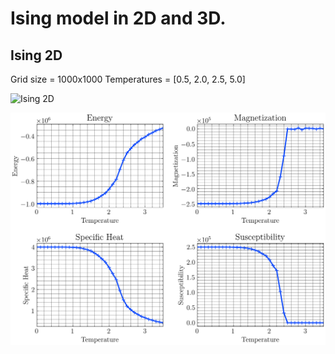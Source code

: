 # Ising model in 2D and 3D.


## Ising 2D
Grid size = 1000x1000
Temperatures = [0.5, 2.0, 2.5, 5.0]

![Ising 2D](https://github.com/RemiHelleboid/Ising/blob/main/doc/animations/finalOutput.gif)


![Ising 2D Transition](doc/figures/ising_2d_plots.png)